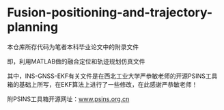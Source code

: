 # Fusion-positioning-and-trajectory-planning
本仓库所存代码为笔者本科毕业论文中的附录文件

即，利用MATLAB做的融合定位和轨迹规划仿真文件

其中，INS-GNSS-EKF有关文件是在西北工业大学严恭敏老师的开源PSINS工具箱的基础上所写，在EKF算法上进行了一些修改，在此感谢严恭敏老师！

附PSINS工具箱开源网址：www.psins.org.cn
